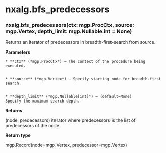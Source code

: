 # nxalg.bfs_predecessors


### nxalg.bfs_predecessors(ctx: mgp.ProcCtx, source: mgp.Vertex, depth_limit: mgp.Nullable.int = None)
Returns an iterator of predecessors in breadth-first-search from source.


**Parameters**

    
    * **ctx** (*mgp.ProcCtx*) – The context of the procedure being executed.


    * **source** (*mgp.Vertex*) – Specify starting node for breadth-first search.


    * **depth_limit** (*mgp.Nullable[int]*) – (default=None)
    Specify the maximum search depth.



**Returns**

(node, predecessors) iterator where predecessors is the list of
    predecessors of the node.



**Return type**

mgp.Record(node=mgp.Vertex, predecessor=mgp.Vertex)
